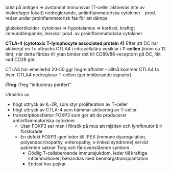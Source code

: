 brist på antigen => avstannat immunsvar (T-celler aktiveras inte av makrofager lokalt)
nedreglerande, antiinflammatoriska cytokiner - prod. redan under proinflammatorisk fas för att dämpa

glukokortikoider: cytokiner => hypotalamus => kortisol, kraftigt immundämpande, minskar prod. av proinflammatoriska cytokiner

**CTLA-4 (cytotoxic T-lymphocyte associated protein 4)**
Efter att DC har aktiverat en Tc uttrycks CTLA4 i intracellulära vesiklar i **T-cellen** (inom ca 12 tim); när detta färdas till ytan binder det till CD80/86-receptorn på DC, likt vad CD28 gör.

CTLA4 har emellertid 20-50 ggr högre affinitet - alltså kommer CTLA4 ta över. CTLA4 nedreglerar T-cellen (ger inhiberande signaler).


**iTreg**
iTreg "induceras perifert"

Utmärks av
- högt uttryck av IL-2R, som styr proliferation av T-celler
- högt uttryck av CTLA-4 som hämmar aktivering av T-celler
- transkriptionsfaktor FOXP3 som gör att de producerar antiinflammatoriska cytokiner
	- Utan FOXP3 ser man i försök på mus att mjälten och lymfknutor blir förstorade
	- En defekt FOXP3-gen leder till IPEX (immune dysregulation, polyendocrinopathy, enteropathy, x-linked syndrome) varvid patienten saknar Treg och får ovanstående symtom
		- Dödlig T-cellsberoende immunsjukdom, leder till kraftiga inflammationer; behandlas med benmärgstransplantation
		- Endast hos pojkar


